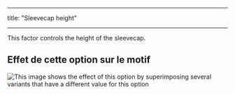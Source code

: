 - - -
title: "Sleevecap height"
- - -

This factor controls the height of the sleevecap.

## Effet de cette option sur le motif

![This image shows the effect of this option by superimposing several variants that have a different value for this option](carlita_sleevecapheight_sample.svg "Effect of this option on the pattern")
